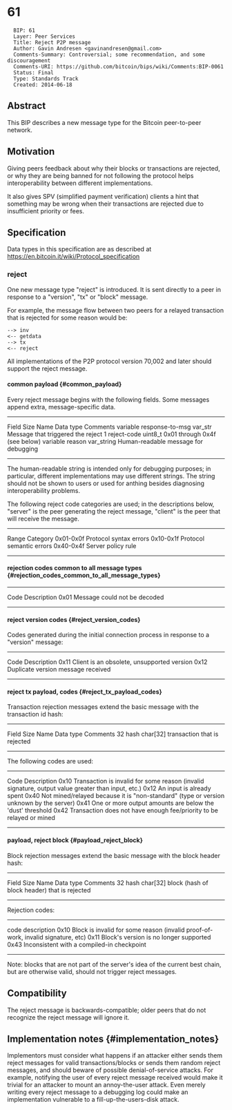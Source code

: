 # 61

      BIP: 61
      Layer: Peer Services
      Title: Reject P2P message
      Author: Gavin Andresen <gavinandresen@gmail.com>
      Comments-Summary: Controversial; some recommendation, and some discouragement
      Comments-URI: https://github.com/bitcoin/bips/wiki/Comments:BIP-0061
      Status: Final
      Type: Standards Track
      Created: 2014-06-18

## Abstract

This BIP describes a new message type for the Bitcoin peer-to-peer
network.

## Motivation

Giving peers feedback about why their blocks or transactions are
rejected, or why they are being banned for not following the protocol
helps interoperability between different implementations.

It also gives SPV (simplified payment verification) clients a hint that
something may be wrong when their transactions are rejected due to
insufficient priority or fees.

## Specification

Data types in this specification are as described at
<https://en.bitcoin.it/wiki/Protocol_specification>

### reject

One new message type \"reject\" is introduced. It is sent directly to a
peer in response to a \"version\", \"tx\" or \"block\" message.

For example, the message flow between two peers for a relayed
transaction that is rejected for some reason would be:

`--> inv`\
`<-- getdata`\
`--> tx`\
`<-- reject`

All implementations of the P2P protocol version 70,002 and later should
support the reject message.

#### common payload {#common_payload}

Every reject message begins with the following fields. Some messages
append extra, message-specific data.

  ------------ ----------------- ------------ --------------------------------------
  Field Size   Name              Data type    Comments
  variable     response-to-msg   var_str      Message that triggered the reject
  1            reject-code       uint8_t      0x01 through 0x4f (see below)
  variable     reason            var_string   Human-readable message for debugging
  ------------ ----------------- ------------ --------------------------------------

The human-readable string is intended only for debugging purposes; in
particular, different implementations may use different strings. The
string should not be shown to users or used for anthing besides
diagnosing interoperability problems.

The following reject code categories are used; in the descriptions
below, \"server\" is the peer generating the reject message, \"client\"
is the peer that will receive the message.

  ----------- --------------------------
  Range       Category
  0x01-0x0f   Protocol syntax errors
  0x10-0x1f   Protocol semantic errors
  0x40-0x4f   Server policy rule
  ----------- --------------------------

#### rejection codes common to all message types {#rejection_codes_common_to_all_message_types}

  ------ ------------------------------
  Code   Description
  0x01   Message could not be decoded
  ------ ------------------------------

#### reject version codes {#reject_version_codes}

Codes generated during the initial connection process in response to a
\"version\" message:

  ------ --------------------------------------------
  Code   Description
  0x11   Client is an obsolete, unsupported version
  0x12   Duplicate version message received
  ------ --------------------------------------------

#### reject tx payload, codes {#reject_tx_payload_codes}

Transaction rejection messages extend the basic message with the
transaction id hash:

  ------------ ------ ------------ ------------------------------
  Field Size   Name   Data type    Comments
  32           hash   char\[32\]   transaction that is rejected
  ------------ ------ ------------ ------------------------------

The following codes are used:

  ------ ---------------------------------------------------------------------------------------------------
  Code   Description
  0x10   Transaction is invalid for some reason (invalid signature, output value greater than input, etc.)
  0x12   An input is already spent
  0x40   Not mined/relayed because it is \"non-standard\" (type or version unknown by the server)
  0x41   One or more output amounts are below the \'dust\' threshold
  0x42   Transaction does not have enough fee/priority to be relayed or mined
  ------ ---------------------------------------------------------------------------------------------------

#### payload, reject block {#payload_reject_block}

Block rejection messages extend the basic message with the block header
hash:

  ------------ ------ ------------ -----------------------------------------------
  Field Size   Name   Data type    Comments
  32           hash   char\[32\]   block (hash of block header) that is rejected
  ------------ ------ ------------ -----------------------------------------------

Rejection codes:

  ------ ----------------------------------------------------------------------------------
  code   description
  0x10   Block is invalid for some reason (invalid proof-of-work, invalid signature, etc)
  0x11   Block\'s version is no longer supported
  0x43   Inconsistent with a compiled-in checkpoint
  ------ ----------------------------------------------------------------------------------

Note: blocks that are not part of the server\'s idea of the current best
chain, but are otherwise valid, should not trigger reject messages.

## Compatibility

The reject message is backwards-compatible; older peers that do not
recognize the reject message will ignore it.

## Implementation notes {#implementation_notes}

Implementors must consider what happens if an attacker either sends them
reject messages for valid transactions/blocks or sends them random
reject messages, and should beware of possible denial-of-service
attacks. For example, notifying the user of every reject message
received would make it trivial for an attacker to mount an
annoy-the-user attack. Even merely writing every reject message to a
debugging log could make an implementation vulnerable to a
fill-up-the-users-disk attack.
